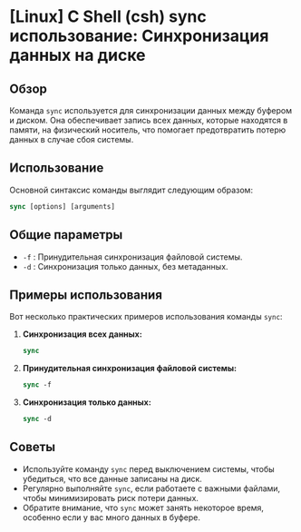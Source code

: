 # [Linux] C Shell (csh) sync использование: Синхронизация данных на диске

## Обзор
Команда `sync` используется для синхронизации данных между буфером и диском. Она обеспечивает запись всех данных, которые находятся в памяти, на физический носитель, что помогает предотвратить потерю данных в случае сбоя системы.

## Использование
Основной синтаксис команды выглядит следующим образом:

```csh
sync [options] [arguments]
```

## Общие параметры
- `-f` : Принудительная синхронизация файловой системы.
- `-d` : Синхронизация только данных, без метаданных.

## Примеры использования
Вот несколько практических примеров использования команды `sync`:

1. **Синхронизация всех данных:**
   ```csh
   sync
   ```

2. **Принудительная синхронизация файловой системы:**
   ```csh
   sync -f
   ```

3. **Синхронизация только данных:**
   ```csh
   sync -d
   ```

## Советы
- Используйте команду `sync` перед выключением системы, чтобы убедиться, что все данные записаны на диск.
- Регулярно выполняйте `sync`, если работаете с важными файлами, чтобы минимизировать риск потери данных.
- Обратите внимание, что `sync` может занять некоторое время, особенно если у вас много данных в буфере.